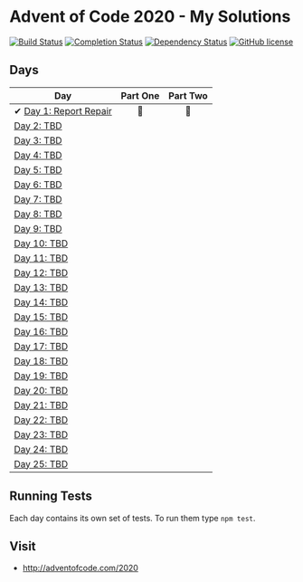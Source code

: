# Advent of Code 2020 - My Solutions
[![Build Status](https://github.com/AxemaFr/AdventOfCode-2020/workflows/build/badge.svg)](https://github.com/AxemaFr/AdventOfCode-2020/actions)
[![Completion Status](https://img.shields.io/endpoint?url=https://raw.githubusercontent.com/AxemaFr/AdventOfCode-2020/master/.github/badges/completion.json)](https://github.com/AxemaFr/AdventOfCode-2020)
[![Dependency Status](https://img.shields.io/david/AxemaFr/AdventOfCode-2020.svg)](https://david-dm.org/AxemaFr/AdventOfCode-2020)
[![GitHub license](https://img.shields.io/badge/license-MIT-blue.svg)](https://raw.githubusercontent.com/AxemaFr/AdventOfCode-2020/master/LICENSE)

## Days

| Day  | Part One | Part Two |
|---|:---:|:---:|
| ✔ [Day 1: Report Repair](https://github.com/AxemaFr/AdventOfCode-2020/tree/master/day-01)| 🌟 | 🌟 |
| [Day 2: TBD]()| | |
| [Day 3: TBD]()| | |
| [Day 4: TBD]()| | |
| [Day 5: TBD]()| | |
| [Day 6: TBD]()| | |
| [Day 7: TBD]()| | |
| [Day 8: TBD]()| | |
| [Day 9: TBD]()| | |
| [Day 10: TBD]()| | |
| [Day 11: TBD]()| | |
| [Day 12: TBD]()| | |
| [Day 13: TBD]()| | |
| [Day 14: TBD]()| | |
| [Day 15: TBD]()| | |
| [Day 16: TBD]()| | |
| [Day 17: TBD]()| | |
| [Day 18: TBD]()| | |
| [Day 19: TBD]()| | |
| [Day 20: TBD]()| | |
| [Day 21: TBD]()| | |
| [Day 22: TBD]()| | |
| [Day 23: TBD]()| | |
| [Day 24: TBD]()| | |
| [Day 25: TBD]()| | |

## Running Tests

Each day contains its own set of tests. To run them type `npm test`.

## Visit
- http://adventofcode.com/2020
